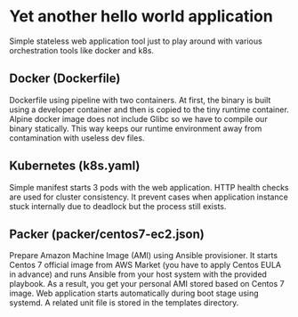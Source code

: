 # Yet another hello world application

Simple stateless web application tool just to play around with various orchestration tools like docker and k8s.

## Docker (Dockerfile)
Dockerfile using pipeline with two containers. At first, the binary is built using a developer container and then is copied to the tiny runtime container. Alpine docker image does not include Glibc so we have to compile our binary statically. This way keeps our runtime environment away from contamination with useless dev files.

## Kubernetes (k8s.yaml)
Simple manifest starts 3 pods with the web application. HTTP health checks are used for cluster consistency. It prevent cases when application instance stuck internally due to deadlock but the process still exists.

## Packer (packer/centos7-ec2.json)
Prepare Amazon Machine Image (AMI) using Ansible provisioner. It starts Centos 7 official image from AWS Market (you have to apply Centos EULA in advance) and runs Ansible from your host system with the provided playbook. As a result, you get your personal AMI stored based on Centos 7 image. Web application starts automatically during boot stage using systemd. A related unit file is stored in the templates directory.